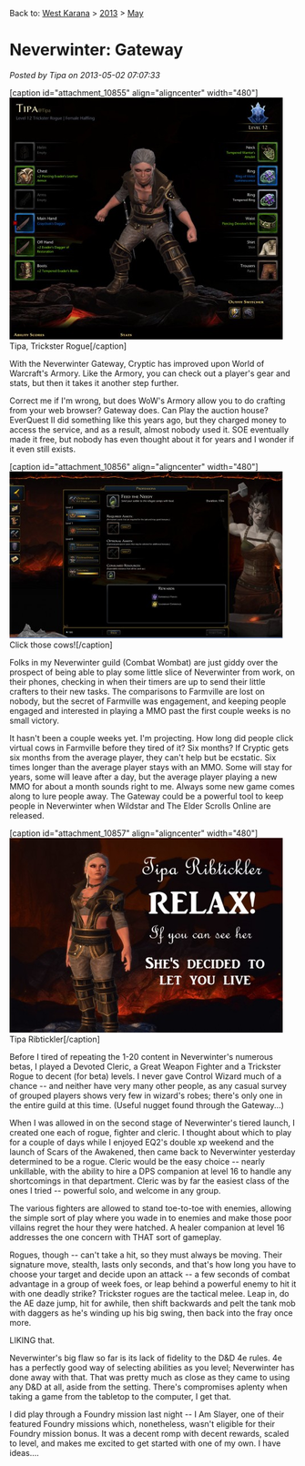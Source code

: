 Back to: [West Karana](/posts/westkarana.md) > [2013](/posts/2013/westkarana.md) > [May](./westkarana.md)
# Neverwinter: Gateway

*Posted by Tipa on 2013-05-02 07:07:33*

[caption id="attachment\_10855" align="aligncenter" width="480"][![Tipa, Trickster Rogue](../../../uploads/2013/05/Fullscreen-capture-522013-72656-AM-480x425.jpg)](../../../uploads/2013/05/Fullscreen-capture-522013-72656-AM.jpg) Tipa, Trickster Rogue[/caption]

With the Neverwinter Gateway, Cryptic has improved upon World of Warcraft's Armory. Like the Armory, you can check out a player's gear and stats, but then it takes it another step further.

Correct me if I'm wrong, but does WoW's Armory allow you to do crafting from your web browser? Gateway does. Can Play the auction house? EverQuest II did something like this years ago, but they charged money to access the service, and as a result, almost nobody used it. SOE eventually made it free, but nobody has even thought about it for years and I wonder if it even still exists.

[caption id="attachment\_10856" align="aligncenter" width="480"][![Click those cows!](../../../uploads/2013/05/Fullscreen-capture-522013-72313-AM-480x293.jpg)](../../../uploads/2013/05/Fullscreen-capture-522013-72313-AM.jpg) Click those cows![/caption]

Folks in my Neverwinter guild (Combat Wombat) are just giddy over the prospect of being able to play some little slice of Neverwinter from work, on their phones, checking in when their timers are up to send their little crafters to their new tasks. The comparisons to Farmville are lost on nobody, but the secret of Farmville was engagement, and keeping people engaged and interested in playing a MMO past the first couple weeks is no small victory.

It hasn't been a couple weeks yet. I'm projecting. How long did people click virtual cows in Farmville before they tired of it? Six months? If Cryptic gets six months from the average player, they can't help but be ecstatic. Six times longer than the average player stays with an MMO. Some will stay for years, some will leave after a day, but the average player playing a new MMO for about a month sounds right to me. Always some new game comes along to lure people away. The Gateway could be a powerful tool to keep people in Neverwinter when Wildstar and The Elder Scrolls Online are released.

[caption id="attachment\_10857" align="aligncenter" width="480"][![Tipa Ribtickler](../../../uploads/2013/05/GameClient-2013-05-02-00-07-56-52-480x342.jpg)](../../../uploads/2013/05/GameClient-2013-05-02-00-07-56-52.jpg) Tipa Ribtickler[/caption]

Before I tired of repeating the 1-20 content in Neverwinter's numerous betas, I played a Devoted Cleric, a Great Weapon Fighter and a Trickster Rogue to decent (for beta) levels. I never gave Control Wizard much of a chance -- and neither have very many other people, as any casual survey of grouped players shows very few in wizard's robes; there's only one in the entire guild at this time. (Useful nugget found through the Gateway...)

When I was allowed in on the second stage of Neverwinter's tiered launch, I created one each of rogue, fighter and cleric. I thought about which to play for a couple of days while I enjoyed EQ2's double xp weekend and the launch of Scars of the Awakened, then came back to Neverwinter yesterday determined to be a rogue. Cleric would be the easy choice -- nearly unkillable, with the ability to hire a DPS companion at level 16 to handle any shortcomings in that department. Cleric was by far the easiest class of the ones I tried -- powerful solo, and welcome in any group.

The various fighters are allowed to stand toe-to-toe with enemies, allowing the simple sort of play where you wade in to enemies and make those poor villains regret the hour they were hatched. A healer companion at level 16 addresses the one concern with THAT sort of gameplay.

Rogues, though -- can't take a hit, so they must always be moving. Their signature move, stealth, lasts only seconds, and that's how long you have to choose your target and decide upon an attack -- a few seconds of combat advantage in a group of week foes, or leap behind a powerful enemy to hit it with one deadly strike? Trickster rogues are the tactical melee. Leap in, do the AE daze jump, hit for awhile, then shift backwards and pelt the tank mob with daggers as he's winding up his big swing, then back into the fray once more.

LIKING that.

Neverwinter's big flaw so far is its lack of fidelity to the D&D 4e rules. 4e has a perfectly good way of selecting abilities as you level; Neverwinter has done away with that. That was pretty much as close as they came to using any D&D at all, aside from the setting. There's compromises aplenty when taking a game from the tabletop to the computer, I get that.

I did play through a Foundry mission last night -- I Am Slayer, one of their featured Foundry missions which, nonetheless, wasn't eligible for their Foundry mission bonus. It was a decent romp with decent rewards, scaled to level, and makes me excited to get started with one of my own. I have ideas....

